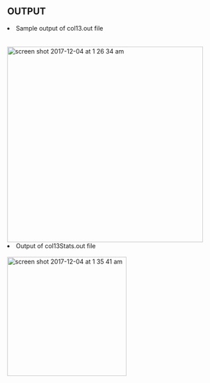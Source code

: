 <h2> OUTPUT </h2>

<li> Sample output of col13.out file </li> 
<br></br>

<img width="450" alt="screen shot 2017-12-04 at 1 26 34 am" src="https://user-images.githubusercontent.com/22376904/33539277-a36424ce-d893-11e7-81cd-5bdc1d006e17.png">

<li> Output of col13Stats.out file </li>

<br>

<img width="274" alt="screen shot 2017-12-04 at 1 35 41 am" src="https://user-images.githubusercontent.com/22376904/33539278-a3700ad2-d893-11e7-9861-1f8cef2ff7c3.png">


